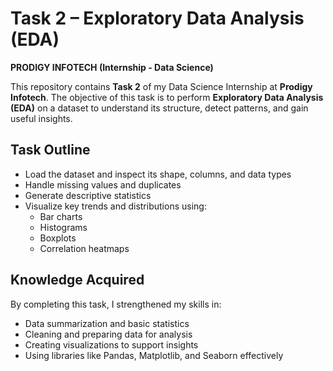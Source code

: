 # Task 2 – Exploratory Data Analysis (EDA)  
**PRODIGY INFOTECH (Internship - Data Science)**

This repository contains **Task 2** of my Data Science Internship at **Prodigy Infotech**. The objective of this task is to perform **Exploratory Data Analysis (EDA)** on a dataset to understand its structure, detect patterns, and gain useful insights.

## Task Outline

- Load the dataset and inspect its shape, columns, and data types  
- Handle missing values and duplicates  
- Generate descriptive statistics  
- Visualize key trends and distributions using:
  - Bar charts
  - Histograms
  - Boxplots
  - Correlation heatmaps

## Knowledge Acquired

By completing this task, I strengthened my skills in:
- Data summarization and basic statistics
- Cleaning and preparing data for analysis
- Creating visualizations to support insights
- Using libraries like Pandas, Matplotlib, and Seaborn effectively


